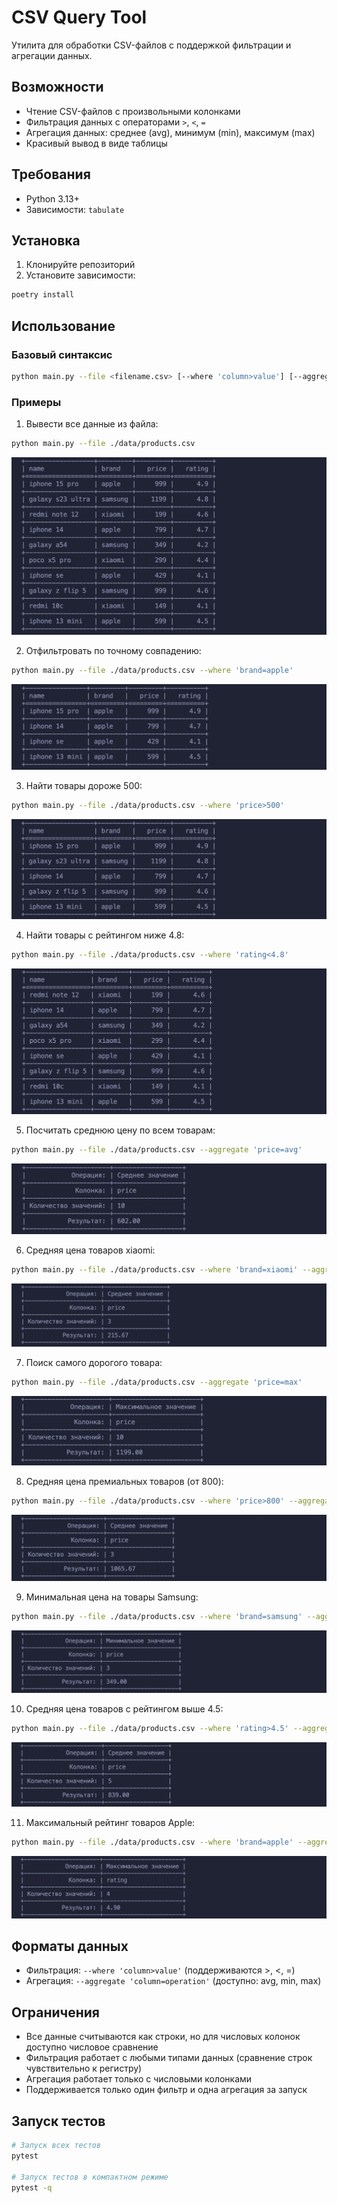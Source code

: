# CSV Query Tool

Утилита для обработки CSV-файлов с поддержкой фильтрации и агрегации данных.

## Возможности

- Чтение CSV-файлов с произвольными колонками
- Фильтрация данных с операторами `>`, `<`, `=`
- Агрегация данных: среднее (avg), минимум (min), максимум (max)
- Красивый вывод в виде таблицы

## Требования

- Python 3.13+
- Зависимости: `tabulate`

## Установка

1. Клонируйте репозиторий
2. Установите зависимости:

```bash
poetry install
```

## Использование

### Базовый синтаксис

```bash
python main.py --file <filename.csv> [--where 'column>value'] [--aggregate 'column=operation']
```

### Примеры

1. Вывести все данные из файла:

```bash
python main.py --file ./data/products.csv
```

![img/1.png](img/1.png)

2. Отфильтровать по точному совпадению:

```bash
python main.py --file ./data/products.csv --where 'brand=apple'
```

![img/2.png](img/2.png)

3. Найти товары дороже 500:

```bash
python main.py --file ./data/products.csv --where 'price>500'
```

![img/3.png](img/3.png)

4. Найти товары с рейтингом ниже 4.8:

```bash
python main.py --file ./data/products.csv --where 'rating<4.8'
```

![img/4.png](img/4.png)

5. Посчитать среднюю цену по всем товарам:

```bash
python main.py --file ./data/products.csv --aggregate 'price=avg'
```

![img/5.png](img/5.png)

6. Средняя цена товаров xiaomi:

```bash
python main.py --file ./data/products.csv --where 'brand=xiaomi' --aggregate 'price=avg'
```

![img/6.png](img/6.png)

7. Поиск самого дорогого товара:

```bash
python main.py --file ./data/products.csv --aggregate 'price=max'
```

![img/7.png](img/7.png)

8. Средняя цена премиальных товаров (от 800):

```bash
python main.py --file ./data/products.csv --where 'price>800' --aggregate 'price=avg'
```

![img/8.png](img/8.png)

9. Минимальная цена на товары Samsung:

```bash
python main.py --file ./data/products.csv --where 'brand=samsung' --aggregate 'price=min'
```

![img/9.png](img/9.png)

10. Средняя цена товаров с рейтингом выше 4.5:

```bash
python main.py --file ./data/products.csv --where 'rating>4.5' --aggregate 'price=avg'
```

![img/10.png](img/10.png)

11. Максимальный рейтинг товаров Apple:

```bash
python main.py --file ./data/products.csv --where 'brand=apple' --aggregate 'rating=max'
```

![img/11.png](img/11.png)

## Форматы данных

- Фильтрация: `--where 'column>value'` (поддерживаются >, <, =)
- Агрегация: `--aggregate 'column=operation'` (доступно: avg, min, max)

## Ограничения

- Все данные считываются как строки, но для числовых колонок доступно числовое сравнение
- Фильтрация работает с любыми типами данных (сравнение строк чувствительно к регистру)
- Агрегация работает только с числовыми колонками
- Поддерживается только один фильтр и одна агрегация за запуск

## Запуск тестов

```bash
# Запуск всех тестов
pytest

# Запуск тестов в компактном режиме
pytest -q
```
